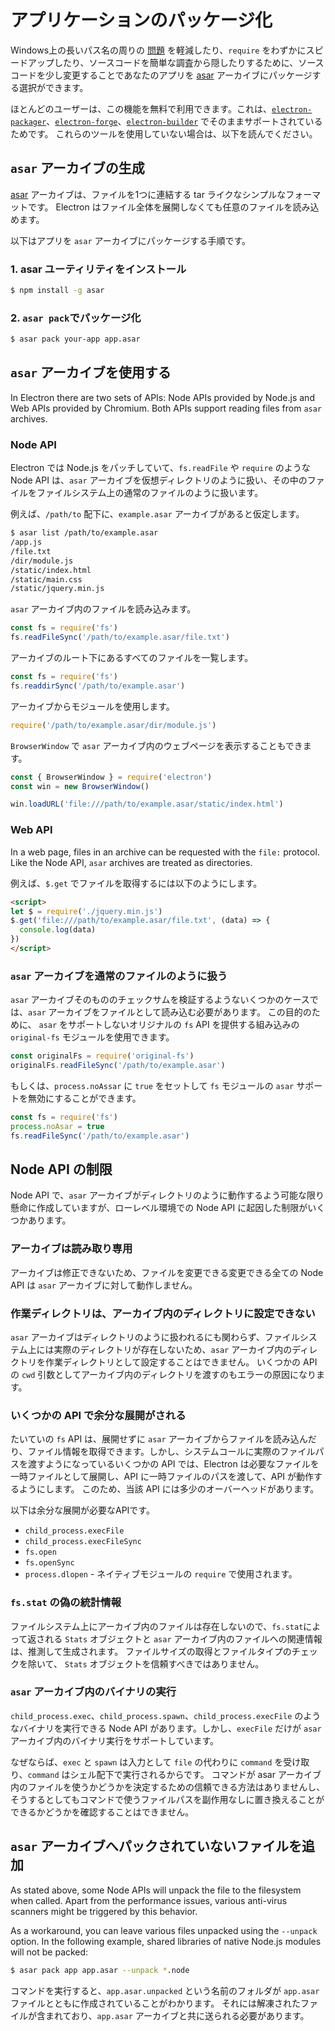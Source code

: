 # アプリケーションのパッケージ化

Windows上の長いパス名の周りの [問題](https://github.com/joyent/node/issues/6960) を軽減したり、`require` をわずかにスピードアップしたり、ソースコードを簡単な調査から隠したりするために、ソースコードを少し変更することであなたのアプリを [asar](https://github.com/electron/asar) アーカイブにパッケージする選択ができます。

ほとんどのユーザーは、この機能を無料で利用できます。これは、[`electron-packager`](https://github.com/electron/electron-packager)、[`electron-forge`](https://github.com/electron-userland/electron-forge)、[`electron-builder`](https://github.com/electron-userland/electron-builder) でそのままサポートされているためです。 これらのツールを使用していない場合は、以下を読んでください。

## `asar` アーカイブの生成

[asar](https://github.com/electron/asar) アーカイブは、ファイルを1つに連結する tar ライクなシンプルなフォーマットです。 Electron はファイル全体を展開しなくても任意のファイルを読み込めます。

以下はアプリを `asar` アーカイブにパッケージする手順です。

### 1. asar ユーティリティをインストール

```sh
$ npm install -g asar
```

### 2. `asar pack`でパッケージ化

```sh
$ asar pack your-app app.asar
```

## `asar` アーカイブを使用する

In Electron there are two sets of APIs: Node APIs provided by Node.js and Web APIs provided by Chromium. Both APIs support reading files from `asar` archives.

### Node API

Electron では Node.js をパッチしていて、`fs.readFile` や `require` のような Node API は、`asar` アーカイブを仮想ディレクトリのように扱い、その中のファイルをファイルシステム上の通常のファイルのように扱います。

例えば、`/path/to` 配下に、`example.asar` アーカイブがあると仮定します。

```sh
$ asar list /path/to/example.asar
/app.js
/file.txt
/dir/module.js
/static/index.html
/static/main.css
/static/jquery.min.js
```

`asar` アーカイブ内のファイルを読み込みます。

```javascript
const fs = require('fs')
fs.readFileSync('/path/to/example.asar/file.txt')
```

アーカイブのルート下にあるすべてのファイルを一覧します。

```javascript
const fs = require('fs')
fs.readdirSync('/path/to/example.asar')
```

アーカイブからモジュールを使用します。

```javascript
require('/path/to/example.asar/dir/module.js')
```

`BrowserWindow` で `asar` アーカイブ内のウェブページを表示することもできます。

```javascript
const { BrowserWindow } = require('electron')
const win = new BrowserWindow()

win.loadURL('file:///path/to/example.asar/static/index.html')
```

### Web API

In a web page, files in an archive can be requested with the `file:` protocol. Like the Node API, `asar` archives are treated as directories.

例えば、`$.get` でファイルを取得するには以下のようにします。

```html
<script>
let $ = require('./jquery.min.js')
$.get('file:///path/to/example.asar/file.txt', (data) => {
  console.log(data)
})
</script>
```

### `asar` アーカイブを通常のファイルのように扱う

`asar` アーカイブそのもののチェックサムを検証するようないくつかのケースでは、`asar` アーカイブをファイルとして読み込む必要があります。 この目的のために、 `asar` をサポートしないオリジナルの `fs` API を提供する組み込みの `original-fs` モジュールを使用できます。

```javascript
const originalFs = require('original-fs')
originalFs.readFileSync('/path/to/example.asar')
```

もしくは、`process.noAssar` に `true` をセットして `fs` モジュールの `asar` サポートを無効にすることができます。

```javascript
const fs = require('fs')
process.noAsar = true
fs.readFileSync('/path/to/example.asar')
```

## Node API の制限

Node API で、`asar` アーカイブがディレクトリのように動作するよう可能な限り懸命に作成していますが、ローレベル環境での Node API に起因した制限がいくつかあります。

### アーカイブは読み取り専用

アーカイブは修正できないため、ファイルを変更できる変更できる全ての Node API は `asar` アーカイブに対して動作しません。

### 作業ディレクトリは、アーカイブ内のディレクトリに設定できない

`asar` アーカイブはディレクトリのように扱われるにも関わらず、ファイルシステム上には実際のディレクトリが存在しないため、`asar` アーカイブ内のディレクトリを作業ディレクトリとして設定することはできません。 いくつかの API の `cwd` 引数としてアーカイブ内のディレクトリを渡すのもエラーの原因になります。

### いくつかの API で余分な展開がされる

たいていの `fs` API は、展開せずに `asar` アーカイブからファイルを読み込んだり、ファイル情報を取得できます。しかし、システムコールに実際のファイルパスを渡すようになっているいくつかの API では、Electron は必要なファイルを一時ファイルとして展開し、API に一時ファイルのパスを渡して、API が動作するようにします。 このため、当該 API には多少のオーバーヘッドがあります。

以下は余分な展開が必要なAPIです。

* `child_process.execFile`
* `child_process.execFileSync`
* `fs.open`
* `fs.openSync`
* `process.dlopen` - ネイティブモジュールの `require` で使用されます。

### `fs.stat` の偽の統計情報

ファイルシステム上にアーカイブ内のファイルは存在しないので、`fs.stat`によって返される `Stats` オブジェクトと `asar` アーカイブ内のファイルへの関連情報は、推測して生成されます。 ファイルサイズの取得とファイルタイプのチェックを除いて、 `Stats` オブジェクトを信頼すべきではありません。

### `asar` アーカイブ内のバイナリの実行

`child_process.exec`、`child_process.spawn`、`child_process.execFile` のようなバイナリを実行できる Node API があります。しかし、`execFile` だけが `asar` アーカイブ内のバイナリ実行をサポートしています。

なぜならば、`exec` と `spawn` は入力として `file` の代わりに `command` を受け取り、`command` はシェル配下で実行されるからです。 コマンドが asar アーカイブ内のファイルを使うかどうかを決定するための信頼できる方法はありませんし、そうするとしてもコマンドで使うファイルパスを副作用なしに置き換えることができるかどうかを確認することはできません。

## `asar` アーカイブへパックされていないファイルを追加

As stated above, some Node APIs will unpack the file to the filesystem when called. Apart from the performance issues, various anti-virus scanners might be triggered by this behavior.

As a workaround, you can leave various files unpacked using the `--unpack` option. In the following example, shared libraries of native Node.js modules will not be packed:

```sh
$ asar pack app app.asar --unpack *.node
```

コマンドを実行すると、`app.asar.unpacked` という名前のフォルダが `app.asar` ファイルとともに作成されていることがわかります。 それには解凍されたファイルが含まれており、`app.asar` アーカイブと共に送られる必要があります。

